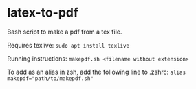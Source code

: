 # latex-to-pdf
Bash script to make a pdf from a tex file.

Requires texlive: ```sudo apt install texlive```

Running instructions:
```makepdf.sh <filename without extension>```

To add as an alias in zsh, add the following line to .zshrc:
```alias makepdf="path/to/makepdf.sh"```
